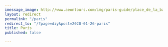 ```yaml
---
imessage_image: http://www.aeontours.com/img/paris-guide/place_de_la_bastille.jpg
layout: redirect
permalink: "/paris"
redirect_to: "/?page=diy&post=2020-01-26-paris"
title: Paris
published: false

---
```

